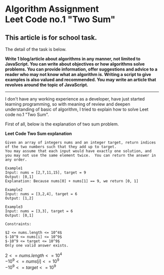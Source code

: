 # Algorithm Assignment <br>Leet Code no.1 "Two Sum"

## This article is for school task.
The detail of the task is below.

  **Write 1 blog/article about algorithms in any manner, not limited to JavaScript. You can write about objectives or how algorithms solve problems. You can provide information, offer suggestions and advice to a reader who may not know what an algorithm is.
  Writing a script to give examples is also valued and recommended. You may write an article that revolves around the topic of JavaScript.**

***

I don't have any working experience as a developer, have just started learning programming, so with meaning of review and deepen understanding of basic of algorithm, I tried to explain how to solve Leet code no.1 "Two Sum".

First of all, below is the explanation of two sum problem.

**Leet Code Two Sum explanation**  
 ```
 Given an array of integers nums and an integer target, return indices of the two numbers such that they add up to target.
 You may assume that each input would have exactly one solution, and you may not use the same element twice.  You can return the answer in any order.

 Example1
 Input: nums = [2,7,11,15], target = 9
Output: [0,1]
Explanation: Because nums[0] + nums[1] == 9, we return [0, 1]

Example2
Input: nums = [3,2,4], target = 6
Output: [1,2]

Example3
Input: nums = [3,3], target = 6
Output: [0,1]

Constraints:

$2 <= nums.length <= 10^4$
$-10^9 <= nums[i] <= 10^9$
$-10^9 <= target <= 10^9$
Only one valid answer exists.

```

$2 <= nums.length <= 10^4$  
$-10^9 <= nums[i] <= 10^9$  
$-10^9 <= target <= 10^9$